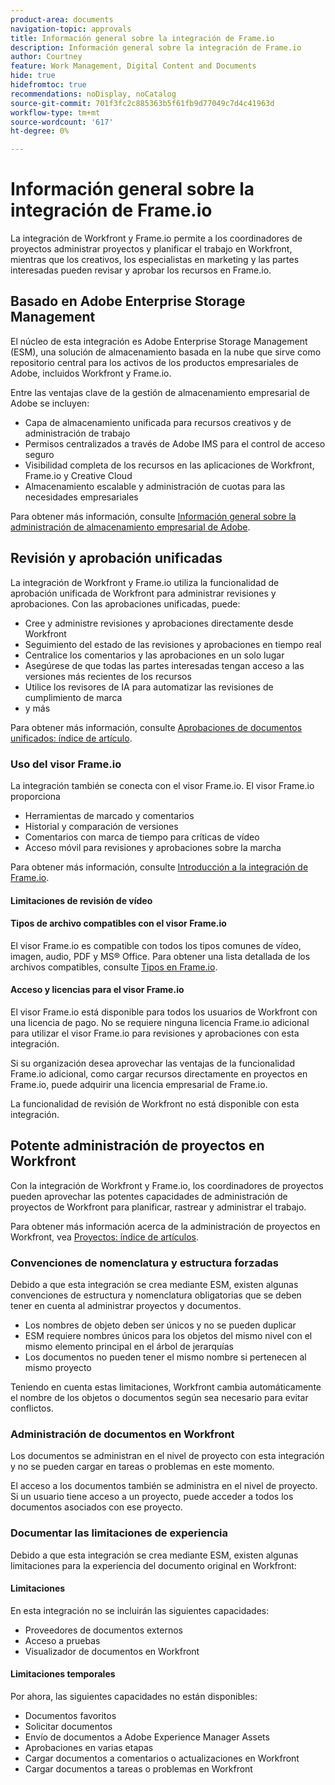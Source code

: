 ```yaml
---
product-area: documents
navigation-topic: approvals
title: Información general sobre la integración de Frame.io
description: Información general sobre la integración de Frame.io
author: Courtney
feature: Work Management, Digital Content and Documents
hide: true
hidefromtoc: true
recommendations: noDisplay, noCatalog
source-git-commit: 701f3fc2c885363b5f61fb9d77049c7d4c41963d
workflow-type: tm+mt
source-wordcount: '617'
ht-degree: 0%

---
```



# Información general sobre la integración de Frame.io

La integración de Workfront y Frame.io permite a los coordinadores de proyectos administrar proyectos y planificar el trabajo en Workfront, mientras que los creativos, los especialistas en marketing y las partes interesadas pueden revisar y aprobar los recursos en Frame.io.

## Basado en Adobe Enterprise Storage Management

El núcleo de esta integración es Adobe Enterprise Storage Management (ESM), una solución de almacenamiento basada en la nube que sirve como repositorio central para los activos de los productos empresariales de Adobe, incluidos Workfront y Frame.io.

Entre las ventajas clave de la gestión de almacenamiento empresarial de Adobe se incluyen:

* Capa de almacenamiento unificada para recursos creativos y de administración de trabajo
* Permisos centralizados a través de Adobe IMS para el control de acceso seguro
* Visibilidad completa de los recursos en las aplicaciones de Workfront, Frame.io y Creative Cloud <!--coming soon?-->
* Almacenamiento escalable y administración de cuotas para las necesidades empresariales

Para obtener más información, consulte [Información general sobre la administración de almacenamiento empresarial de Adobe](help/quicksilver/review-and-approve-work/esm-overview.md).

## Revisión y aprobación unificadas

La integración de Workfront y Frame.io utiliza la funcionalidad de aprobación unificada de Workfront para administrar revisiones y aprobaciones. Con las aprobaciones unificadas, puede:

* Cree y administre revisiones y aprobaciones directamente desde Workfront
* Seguimiento del estado de las revisiones y aprobaciones en tiempo real
* Centralice los comentarios y las aprobaciones en un solo lugar
* Asegúrese de que todas las partes interesadas tengan acceso a las versiones más recientes de los recursos
* Utilice los revisores de IA para automatizar las revisiones de cumplimiento de marca
* y más

Para obtener más información, consulte [Aprobaciones de documentos unificados: índice de artículo](/help/quicksilver/review-and-approve-work/document-reviews-and-approvals/document-reviews-and-approvals.md).


### Uso del visor Frame.io

La integración también se conecta con el visor Frame.io. El visor Frame.io proporciona

* Herramientas de marcado y comentarios
* Historial y comparación de versiones
* Comentarios con marca de tiempo para críticas de vídeo
* Acceso móvil para revisiones y aprobaciones sobre la marcha

Para obtener más información, consulte [Introducción a la integración de Frame.io](/help/quicksilver/review-and-approve-work/native-integrations/frame-io/get-started-with-frame-integration.md).

#### Limitaciones de revisión de vídeo

<!--need to confirm these-->

#### Tipos de archivo compatibles con el visor Frame.io

El visor Frame.io es compatible con todos los tipos comunes de vídeo, imagen, audio, PDF y MS® Office. Para obtener una lista detallada de los archivos compatibles, consulte [Tipos en Frame.io](https://help.frame.io/en/articles/9436564-supported-file-types-on-frame-io).

#### Acceso y licencias para el visor Frame.io

El visor Frame.io está disponible para todos los usuarios de Workfront con una licencia de pago. No se requiere ninguna licencia Frame.io adicional para utilizar el visor Frame.io para revisiones y aprobaciones con esta integración.

Si su organización desea aprovechar las ventajas de la funcionalidad Frame.io adicional, como cargar recursos directamente en proyectos en Frame.io, puede adquirir una licencia empresarial de Frame.io. <!--link to Frame.io enterprise license info or who to contacT?-->

La funcionalidad de revisión de Workfront no está disponible con esta integración.

## Potente administración de proyectos en Workfront

Con la integración de Workfront y Frame.io, los coordinadores de proyectos pueden aprovechar las potentes capacidades de administración de proyectos de Workfront para planificar, rastrear y administrar el trabajo.

Para obtener más información acerca de la administración de proyectos en Workfront, vea [Proyectos: índice de artículos](/help/quicksilver/manage-work/projects/projects-toc.md).

### Convenciones de nomenclatura y estructura forzadas

Debido a que esta integración se crea mediante ESM, existen algunas convenciones de estructura y nomenclatura obligatorias que se deben tener en cuenta al administrar proyectos y documentos.

* Los nombres de objeto deben ser únicos y no se pueden duplicar
* ESM requiere nombres únicos para los objetos del mismo nivel con el mismo elemento principal en el árbol de jerarquías
* Los documentos no pueden tener el mismo nombre si pertenecen al mismo proyecto

Teniendo en cuenta estas limitaciones, Workfront cambia automáticamente el nombre de los objetos o documentos según sea necesario para evitar conflictos.

### Administración de documentos en Workfront

Los documentos se administran en el nivel de proyecto con esta integración y no se pueden cargar en tareas o problemas en este momento.

El acceso a los documentos también se administra en el nivel de proyecto. Si un usuario tiene acceso a un proyecto, puede acceder a todos los documentos asociados con ese proyecto.

<!--Documents can't be dragged as full folders.-->

### Documentar las limitaciones de experiencia

Debido a que esta integración se crea mediante ESM, existen algunas limitaciones para la experiencia del documento original en Workfront:

#### Limitaciones

En esta integración no se incluirán las siguientes capacidades:

* Proveedores de documentos externos
* Acceso a pruebas
* Visualizador de documentos en Workfront


#### Limitaciones temporales

Por ahora, las siguientes capacidades no están disponibles:

* Documentos favoritos
* Solicitar documentos
* Envío de documentos a Adobe Experience Manager Assets
* Aprobaciones en varias etapas
* Cargar documentos a comentarios o actualizaciones en Workfront
* Cargar documentos a tareas o problemas en Workfront



